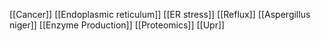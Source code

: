 [[Cancer]]
[[Endoplasmic reticulum]]
[[ER stress]]
[[Reflux]]
[[Aspergillus niger]]
[[Enzyme Production]]
[[Proteomics]]
[[Upr]]
